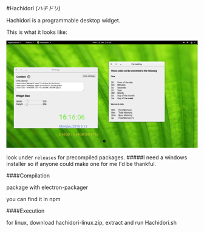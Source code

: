 #Hachidori *(ハチドリ)*

Hachidori is a programmable desktop widget.

This is what it looks like:

<img src="./images/scrot.png">

look under `releases` for precompiled packages.
#####I need a windows installer so if anyone could make one for me I'd be thankful.

####Compilation

package with electron-packager  

you can find it in npm

####Execution

for linux, download hachidori-linux.zip, extract and run Hachidori.sh